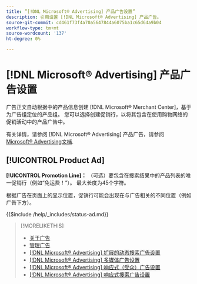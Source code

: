 ```yaml
---
title: ”[!DNL Microsoft® Advertising] 产品广告设置”
description: 引用设置 [!DNL Microsoft® Advertising] 产品广告。
source-git-commit: cd461f73f4a70a5647844a6075ba1c65d64a9b04
workflow-type: tm+mt
source-wordcount: '137'
ht-degree: 0%

---
```


# [!DNL Microsoft® Advertising] 产品广告设置

广告正文自动根据中的产品信息创建 [!DNL Microsoft® Merchant Center]，基于为广告组定位的产品组。 您可以选择创建促销行，以将其包含在使用购物网络的促销活动中的产品广告中。

有关详情，请参阅 [!DNL Microsoft® Advertising] 产品广告，请参阅 [Microsoft® Advertising文档](https://help.ads.microsoft.com/#apex/3/en/51082).

## [!UICONTROL Product Ad]

**[!UICONTROL Promotion Line]：** （可选）要包含在搜索结果中的产品列表的唯一促销行（例如“免运费！”）。 最大长度为45个字符。

根据广告在页面上的显示位置，促销行可能会出现在与广告相关的不同位置（例如广告下方）。

<!-- **[!UICONTROL Status]:** -->

{{$include /help/_includes/status-ad.md}}

>[!MORELIKETHIS]
>
>* [关于广告](ad-about.md)
>* [管理广告](ad-manage.md)
>* [[!DNL Microsoft® Advertising] 扩展的动态搜索广告设置](ad-settings-microsoft-dsa.md)
>* [[!DNL Microsoft® Advertising] 多媒体广告设置](ad-settings-microsoft-multimedia.md)
>* [[!DNL Microsoft® Advertising] 响应式（受众）广告设置](ad-settings-microsoft-responsive.md)
>* [[!DNL Microsoft® Advertising] 响应式搜索广告设置](ad-settings-microsoft-rsa.md)

